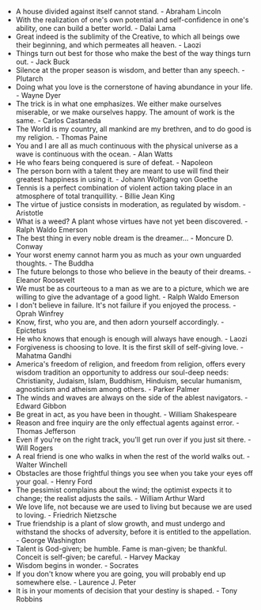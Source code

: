 * A house divided against itself cannot stand. - Abraham Lincoln
* With the realization of one's own potential and self-confidence in one's ability, one can build a better world. - Dalai Lama
* Great indeed is the sublimity of the Creative, to which all beings owe their beginning, and which permeates all heaven. - Laozi
* Things turn out best for those who make the best of the way things turn out. - Jack Buck
* Silence at the proper season is wisdom, and better than any speech. - Plutarch
* Doing what you love is the cornerstone of having abundance in your life. - Wayne Dyer
* The trick is in what one emphasizes. We either make ourselves miserable, or we make ourselves happy. The amount of work is the same. - Carlos Castaneda
* The World is my country, all mankind are my brethren, and to do good is my religion. - Thomas Paine
* You and I are all as much continuous with the physical universe as a wave is continuous with the ocean. - Alan Watts
* He who fears being conquered is sure of defeat. - Napoleon
* The person born with a talent they are meant to use will find their greatest happiness in using it. - Johann Wolfgang von Goethe
* Tennis is a perfect combination of violent action taking place in an atmosphere of total tranquillity. - Billie Jean King
* The virtue of justice consists in moderation, as regulated by wisdom. - Aristotle
* What is a weed? A plant whose virtues have not yet been discovered. - Ralph Waldo Emerson
* The best thing in every noble dream is the dreamer... - Moncure D. Conway
* Your worst enemy cannot harm you as much as your own unguarded thoughts. - The Buddha
* The future belongs to those who believe in the beauty of their dreams. - Eleanor Roosevelt
* We must be as courteous to a man as we are to a picture, which we are willing to give the advantage of a good light. - Ralph Waldo Emerson
* I don't believe in failure. It's not failure if you enjoyed the process. - Oprah Winfrey
* Know, first, who you are, and then adorn yourself accordingly. - Epictetus
* He who knows that enough is enough will always have enough. - Laozi
* Forgiveness is choosing to love. It is the first skill of self-giving love. - Mahatma Gandhi
* America's freedom of religion, and freedom from religion, offers every wisdom tradition an opportunity to address our soul-deep needs: Christianity, Judaism, Islam, Buddhism, Hinduism, secular humanism, agnosticism and atheism among others. - Parker Palmer
* The winds and waves are always on the side of the ablest navigators. - Edward Gibbon
* Be great in act, as you have been in thought. - William Shakespeare
* Reason and free inquiry are the only effectual agents against error. - Thomas Jefferson
* Even if you're on the right track, you'll get run over if you just sit there. - Will Rogers
* A real friend is one who walks in when the rest of the world walks out. - Walter Winchell
* Obstacles are those frightful things you see when you take your eyes off your goal. - Henry Ford
* The pessimist complains about the wind; the optimist expects it to change; the realist adjusts the sails. - William Arthur Ward
* We love life, not because we are used to living but because we are used to loving. - Friedrich Nietzsche
* True friendship is a plant of slow growth, and must undergo and withstand the shocks of adversity, before it is entitled to the appellation. - George Washington
* Talent is God-given; be humble. Fame is man-given; be thankful. Conceit is self-given; be careful. - Harvey Mackay
* Wisdom begins in wonder. - Socrates
* If you don't know where you are going, you will probably end up somewhere else. - Laurence J. Peter
* It is in your moments of decision that your destiny is shaped. - Tony Robbins
